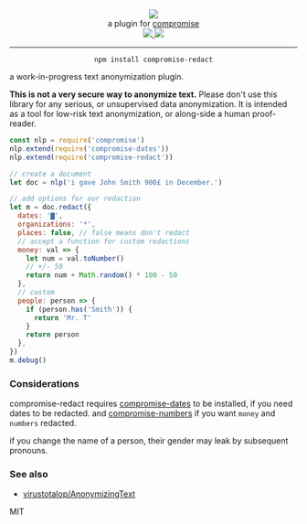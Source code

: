 <div align="center">
  <img src="https://cloud.githubusercontent.com/assets/399657/23590290/ede73772-01aa-11e7-8915-181ef21027bc.png" />

  <div>a plugin for <a href="https://github.com/spencermountain/compromise/">compromise</a></div>
  
  <!-- npm version -->
  <a href="https://npmjs.org/package/compromise-redact">
    <img src="https://img.shields.io/npm/v/compromise-redact.svg?style=flat-square" />
  </a>
  
  <!-- file size -->
  <a href="https://unpkg.com/compromise-redact/builds/compromise-redact.min.js">
    <img src="https://badge-size.herokuapp.com/spencermountain/compromise/master/plugins/redact/builds/compromise-redact.min.js" />
  </a>
   <hr/>
</div>

<div align="center">
  <code>npm install compromise-redact</code>
</div>

a work-in-progress text anonymization plugin.

**This is not a very secure way to anonymize text.** Please don't use this library for any serious, or unsupervised data anonymization.
It is intended as a tool for low-risk text anonymization, or along-side a human proof-reader.

```js
const nlp = require('compromise')
nlp.extend(require('compromise-dates'))
nlp.extend(require('compromise-redact'))

// create a document
let doc = nlp('i gave John Smith 900£ in December.')

// add options for our redaction
let m = doc.redact({
  dates: '▇',
  organizations: '*',
  places: false, // false means don't redact
  // accept a function for custom redactions
  money: val => {
    let num = val.toNumber()
    // +/- 50
    return num + Math.random() * 100 - 50
  },
  // custom
  people: person => {
    if (person.has('Smith')) {
      return 'Mr. T'
    }
    return person
  },
})
m.debug()
```

### Considerations

compromise-redact requires [compromise-dates](https://observablehq.com/@spencermountain/compromise-dates) to be installed, if you need dates to be redacted.
and [compromise-numbers](https://observablehq.com/@spencermountain/compromise-values) if you want `money` and `numbers` redacted.

if you change the name of a person, their gender may leak by subsequent pronouns.

### See also

- [virustotalop/AnonymizingText](https://github.com/virustotalop/AnonymizingText)

MIT
